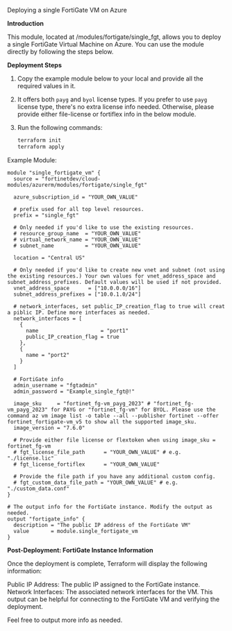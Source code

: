 Deploying a single FortiGate VM on Azure

**Introduction**

This module, located at /modules/fortigate/single_fgt, allows you to deploy a single FortiGate Virtual Machine on Azure. You can use the module directly by following the steps below.

**Deployment Steps**

1. Copy the example module below to your local and provide all the required values in it.
2. It offers both `payg` and `byol` license types. If you prefer to use `payg` license type, there's no extra license info needed. Otherwise, please provide either file-license or fortiflex info in the below module.
3. Run the following commands:

   ```sh
   terraform init
   terraform apply
   ```

Example Module:

```
module "single_fortigate_vm" {
  source = "fortinetdev/cloud-modules/azurerm/modules/fortigate/single_fgt"

  azure_subscription_id = "YOUR_OWN_VALUE"

  # prefix used for all top level resources.
  prefix = "single_fgt"

  # Only needed if you'd like to use the existing resources.
  # resource_group_name  = "YOUR_OWN_VALUE"
  # virtual_network_name = "YOUR_OWN_VALUE"
  # subnet_name          = "YOUR_OWN_VALUE"

  location = "Central US"

  # Only needed if you'd like to create new vnet and subnet (not using the existing resources.) Your own values for vnet_address_space and subnet_address_prefixes. Default values will be used if not provided.
  vnet_address_space      = ["10.0.0.0/16"]
  subnet_address_prefixes = ["10.0.1.0/24"]

  # network_interfaces, set public_IP_creation_flag to true will creat a piblic IP. Define more interfaces as needed.
  network_interfaces = [
    {
      name                    = "port1"
      public_IP_creation_flag = true
    },
    {
      name = "port2"
    }
  ]

  # FortiGate info
  admin_username = "fgtadmin"
  admin_password = "Example_single_fgt@!"

  image_sku     = "fortinet_fg-vm_payg_2023" # "fortinet_fg-vm_payg_2023" for PAYG or "fortinet_fg-vm" for BYOL. Please use the command az vm image list -o table --all --publisher fortinet --offer fortinet_fortigate-vm_v5 to show all the supported image_sku.
  image_version = "7.6.0"

  # Provide either file license or flextoken when using image_sku = fortinet_fg-vm
  # fgt_license_file_path      = "YOUR_OWN_VALUE" # e.g. "./license.lic"
  # fgt_license_fortiflex      = "YOUR_OWN_VALUE"

  # Provide the file path if you have any additional custom config.
  # fgt_custom_data_file_path = "YOUR_OWN_VALUE" # e.g. "./custom_data.conf"
}

# The output info for the FortiGate instance. Modify the output as needed.
output "fortigate_info" {
  description = "The public IP address of the FortiGate VM"
  value       = module.single_fortigate_vm
}
```

**Post-Deployment: FortiGate Instance Information**

Once the deployment is complete, Terraform will display the following information:

Public IP Address: The public IP assigned to the FortiGate instance.
Network Interfaces: The associated network interfaces for the VM.
This output can be helpful for connecting to the FortiGate VM and verifying the deployment.

Feel free to output more info as needed.

